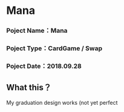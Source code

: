 # Mana
### Poject Name：Mana  
### Poject Type：CardGame / Swap  
### Poject Date：2018.09.28
## What this？
My graduation design works (not yet perfect  

